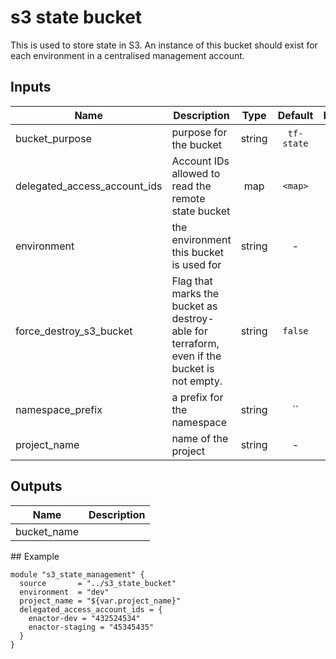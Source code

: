 # s3 state bucket

This is used to store state in S3.
An instance of this bucket should exist for each environment in a centralised management account.

## Inputs

| Name | Description | Type | Default | Required |
|------|-------------|:----:|:-----:|:-----:|
| bucket_purpose | purpose for the bucket | string | `tf-state` | no |
| delegated_access_account_ids | Account IDs allowed to read the remote state bucket | map | `<map>` | no |
| environment | the environment this bucket is used for | string | - | yes |
| force_destroy_s3_bucket | Flag that marks the bucket as destroy-able for terraform, even if the bucket is not empty. | string | `false` | no |
| namespace_prefix | a prefix for the namespace | string | `` | no |
| project_name | name of the project | string | - | yes |

## Outputs

| Name | Description |
|------|-------------|
| bucket_name |  |



## Example

```
module "s3_state_management" {
  source       = "../s3_state_bucket"
  environment  = "dev"
  project_name = "${var.project_name}"
  delegated_access_account_ids = {
    enactor-dev = "432524534"
    enactor-staging = "45345435"
  }
}
```
